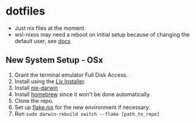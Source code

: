 # dotfiles

- Just nix files at the moment.
- wsl-nixos may need a reboot on initial setup because of changing the default user, see [docs](https://nix-community.github.io/NixOS-WSL/how-to/change-username.html)

## New System Setup - OSx
1. Grant the terminal emulator Full Disk Access.
2. Install using the [Lix Installer](https://lix.systems/).
3. Install [nix-darwin](https://github.com/nix-darwin/nix-darwin)
4. Install [homebrew](https://docs.brew.sh/Installation) since it won't be done automatically.
4. Clone the repo.
5. Set up [flake.nix](./flake.nix) for the new environment if necessary.
6. Run `sudo darwin-rebuild switch --flake [path_to_repo]`
